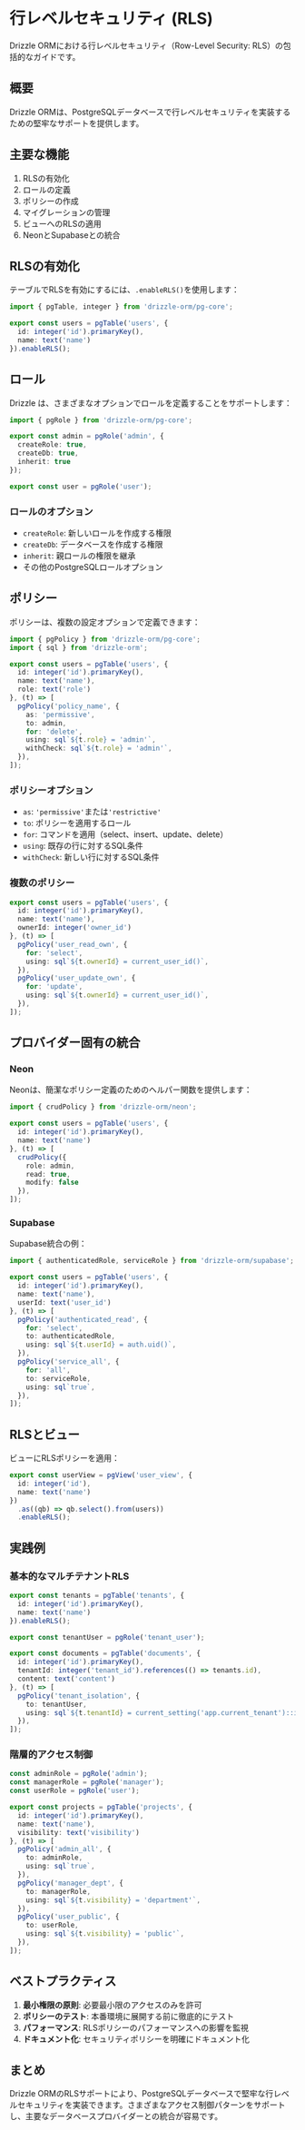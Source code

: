# 行レベルセキュリティ (RLS)

Drizzle ORMにおける行レベルセキュリティ（Row-Level Security: RLS）の包括的なガイドです。

## 概要

Drizzle ORMは、PostgreSQLデータベースで行レベルセキュリティを実装するための堅牢なサポートを提供します。

## 主要な機能

1. RLSの有効化
2. ロールの定義
3. ポリシーの作成
4. マイグレーションの管理
5. ビューへのRLSの適用
6. NeonとSupabaseとの統合

## RLSの有効化

テーブルでRLSを有効にするには、`.enableRLS()`を使用します：

```typescript
import { pgTable, integer } from 'drizzle-orm/pg-core';

export const users = pgTable('users', {
  id: integer('id').primaryKey(),
  name: text('name')
}).enableRLS();
```

## ロール

Drizzle は、さまざまなオプションでロールを定義することをサポートします：

```typescript
import { pgRole } from 'drizzle-orm/pg-core';

export const admin = pgRole('admin', {
  createRole: true,
  createDb: true,
  inherit: true
});

export const user = pgRole('user');
```

### ロールのオプション

- `createRole`: 新しいロールを作成する権限
- `createDb`: データベースを作成する権限
- `inherit`: 親ロールの権限を継承
- その他のPostgreSQLロールオプション

## ポリシー

ポリシーは、複数の設定オプションで定義できます：

```typescript
import { pgPolicy } from 'drizzle-orm/pg-core';
import { sql } from 'drizzle-orm';

export const users = pgTable('users', {
  id: integer('id').primaryKey(),
  name: text('name'),
  role: text('role')
}, (t) => [
  pgPolicy('policy_name', {
    as: 'permissive',
    to: admin,
    for: 'delete',
    using: sql`${t.role} = 'admin'`,
    withCheck: sql`${t.role} = 'admin'`,
  }),
]);
```

### ポリシーオプション

- `as`: `'permissive'`または`'restrictive'`
- `to`: ポリシーを適用するロール
- `for`: コマンドを適用（select、insert、update、delete）
- `using`: 既存の行に対するSQL条件
- `withCheck`: 新しい行に対するSQL条件

### 複数のポリシー

```typescript
export const users = pgTable('users', {
  id: integer('id').primaryKey(),
  name: text('name'),
  ownerId: integer('owner_id')
}, (t) => [
  pgPolicy('user_read_own', {
    for: 'select',
    using: sql`${t.ownerId} = current_user_id()`,
  }),
  pgPolicy('user_update_own', {
    for: 'update',
    using: sql`${t.ownerId} = current_user_id()`,
  }),
]);
```

## プロバイダー固有の統合

### Neon

Neonは、簡潔なポリシー定義のためのヘルパー関数を提供します：

```typescript
import { crudPolicy } from 'drizzle-orm/neon';

export const users = pgTable('users', {
  id: integer('id').primaryKey(),
  name: text('name')
}, (t) => [
  crudPolicy({
    role: admin,
    read: true,
    modify: false
  }),
]);
```

### Supabase

Supabase統合の例：

```typescript
import { authenticatedRole, serviceRole } from 'drizzle-orm/supabase';

export const users = pgTable('users', {
  id: integer('id').primaryKey(),
  name: text('name'),
  userId: text('user_id')
}, (t) => [
  pgPolicy('authenticated_read', {
    for: 'select',
    to: authenticatedRole,
    using: sql`${t.userId} = auth.uid()`,
  }),
  pgPolicy('service_all', {
    for: 'all',
    to: serviceRole,
    using: sql`true`,
  }),
]);
```

## RLSとビュー

ビューにRLSポリシーを適用：

```typescript
export const userView = pgView('user_view', {
  id: integer('id'),
  name: text('name')
})
  .as((qb) => qb.select().from(users))
  .enableRLS();
```

## 実践例

### 基本的なマルチテナントRLS

```typescript
export const tenants = pgTable('tenants', {
  id: integer('id').primaryKey(),
  name: text('name')
}).enableRLS();

export const tenantUser = pgRole('tenant_user');

export const documents = pgTable('documents', {
  id: integer('id').primaryKey(),
  tenantId: integer('tenant_id').references(() => tenants.id),
  content: text('content')
}, (t) => [
  pgPolicy('tenant_isolation', {
    to: tenantUser,
    using: sql`${t.tenantId} = current_setting('app.current_tenant')::integer`,
  }),
]);
```

### 階層的アクセス制御

```typescript
const adminRole = pgRole('admin');
const managerRole = pgRole('manager');
const userRole = pgRole('user');

export const projects = pgTable('projects', {
  id: integer('id').primaryKey(),
  name: text('name'),
  visibility: text('visibility')
}, (t) => [
  pgPolicy('admin_all', {
    to: adminRole,
    using: sql`true`,
  }),
  pgPolicy('manager_dept', {
    to: managerRole,
    using: sql`${t.visibility} = 'department'`,
  }),
  pgPolicy('user_public', {
    to: userRole,
    using: sql`${t.visibility} = 'public'`,
  }),
]);
```

## ベストプラクティス

1. **最小権限の原則**: 必要最小限のアクセスのみを許可
2. **ポリシーのテスト**: 本番環境に展開する前に徹底的にテスト
3. **パフォーマンス**: RLSポリシーのパフォーマンスへの影響を監視
4. **ドキュメント化**: セキュリティポリシーを明確にドキュメント化

## まとめ

Drizzle ORMのRLSサポートにより、PostgreSQLデータベースで堅牢な行レベルセキュリティを実装できます。さまざまなアクセス制御パターンをサポートし、主要なデータベースプロバイダーとの統合が容易です。
